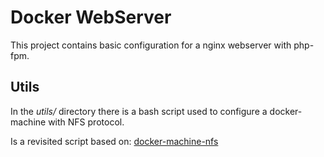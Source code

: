 # Docker WebServer

This project contains basic configuration for a nginx webserver with php-fpm.

## Utils

In the *utils/* directory there is a bash script used to configure a docker-machine with NFS protocol.

Is a revisited script based on: [docker-machine-nfs](https://github.com/adlogix/docker-machine-nfs)
